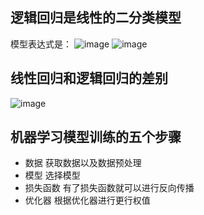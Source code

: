 ## 逻辑回归是线性的二分类模型
模型表达式是：
![image](https://user-images.githubusercontent.com/67643345/138454066-22c9c313-f575-4dfe-af1c-ff69d3d4cb44.png)
![image](https://user-images.githubusercontent.com/67643345/138454097-b3b75243-f9b7-46c6-805c-1e0b5607c13d.png)
## 线性回归和逻辑回归的差别
![image](https://user-images.githubusercontent.com/67643345/138454181-2809e512-24ce-4c8d-bb39-aaa50b9ab602.png)
## 机器学习模型训练的五个步骤
* 数据  获取数据以及数据预处理
* 模型  选择模型
* 损失函数 有了损失函数就可以进行反向传播 
* 优化器  根据优化器进行更行权值
